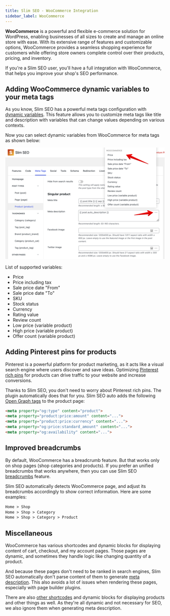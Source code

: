 ```yaml
---
title: Slim SEO - WooCommerce Integration
sidebar_label: WooCommerce
---
```


**WooCommerce** is a powerful and flexible e-commerce solution for WordPress, enabling businesses of all sizes to create and manage an online store with ease. With its extensive range of features and customizable options, WooCommerce provides a seamless shopping experience for customers while offering store owners complete control over their products, pricing, and inventory.

If you're a Slim SEO user, you'll have a full integration with WooCommerce, that helps you improve your shop's SEO performance.

## Adding WooCommerce dynamic variables to your meta tags

As you know, Slim SEO has a powerful meta tags configuration with [dynamic variables](/slim-seo/dynamic-variables/). This feature allows you to customize meta tags like title and description with variables that can change values depending on various contexts.

Now you can select dynamic variables from WooCommerce for meta tags as shown below:

![WooCommerce variables](../img/woocommerce-variables.png)

List of supported variables:

- Price
- Price including tax
- Sale price date "From"
- Sale price date "To"
- SKU
- Stock status
- Currency
- Rating value
- Review count
- Low price (variable product)
- High price (variable product)
- Offer count (variable product)

## Adding Pinterest pins for products

Pinterest is a powerful platform for product marketing, as it acts like a visual search engine where users discover and save ideas. Optimizing [Pinterest rich pins](https://help.pinterest.com/en/business/article/rich-pins) for products can drive traffic to your website and increase conversions.

Thanks to Slim SEO, you don't need to worry about Pinterest rich pins. The plugin automatically does that for you. Slim SEO auto adds the following [Open Graph tags](/slim-seo/facebook-open-graph-tags/) to the product page:

```html
<meta property="og:type" content="product">
<meta property="product:price:amount" content="...">
<meta property="product:price:currency" content="...">
<meta property="og:price:standard_amount" content="...">
<meta property="og:availability" content="...">
```

## Improved breadcrumbs

By default, WooCommerce has a breadcrumb feature. But that works only on shop pages (shop categories and products). If you prefer an unified breadcrumbs that works anywhere, then you can use Slim SEO [breadcrumbs](/slim-seo/breadcrumbs/) feature.

Slim SEO automatically detects WooCommerce page, and adjust its breadcrumbs accordingly to show correct information. Here are some examples:

```html
Home > Shop
Home > Shop > Category
Home > Shop > Category > Product
```

## Miscellaneous

WooCommerce has various shortcodes and dynamic blocks for displaying content of cart, checkout, and my account pages. Those pages are dynamic, and sometimes they handle logic like changing quantity of a product.

And because these pages don't need to be ranked in search engines, Slim SEO automatically don't parse content of them to generate [meta description](/slim-seo/meta-description-tag/). This also avoids a lot of issues when rendering these pages, especially with page builder plugins.

There are also [other shortcodes](https://woocommerce.com/document/woocommerce-shortcodes/) and dynamic blocks for displaying products and other things as well. As they're all dynamic and not necessary for SEO, we also ignore them when generating meta description.